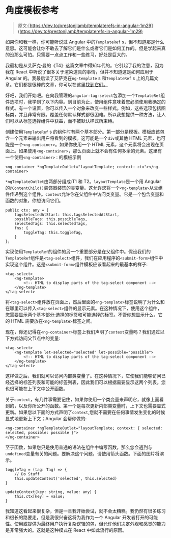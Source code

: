# 角度模板参考

> 原文:[https://dev.to/prestonjlamb/templaterefs-in-angular-1m29](https://dev.to/prestonjlamb/templaterefs-in-angular-1m29)

如果你和我一样，你可能听说过 Angular 中的`TemplateRef` s，但不知道那是什么意思。这可能会让你不敢去了解它们是什么或者它们是如何工作的。但是学起来真的没那么可怕。只需要一点点工作和一些练习，好处是巨大的。

我最初是从艾萨克·曼的《T4》这篇文章中得知年代的。它引起了我的注意，因为我在 React 中听说了很多关于渲染道具的事情，但并不知道这是如何应用于 Angular 的。我最后读了艾萨克在`ng-template` s 和`TemplateRef` s 上的几篇文章。它们都是很棒的文章，你可以在这里[找到它们。](https://blog.angularindepth.com/@isaacplmann)

好吧，我们开始吧。在向我管理的`angular-tag-select`包添加一个`TemplateRef`组件选项时，我学到了以下内容。到目前为止，使用组件意味着您必须使用我确定的样式。有一个设置，你可以传入一个对象来改变一些样式。例如，这些选项包括图标类，并且非常有限。覆盖任何默认样式都很困难。所以我想提供一种方法，让人们可以从标签选择组件中获益，而不被默认样式所束缚。

创建使用`TemplateRef` s 的组件时有两个基本部分。第一部分是模板。模板应该包含一个元素来输出用户将看到的模板。这可能是一个`div`或其他 HTML 元素，也可能是一个`<ng-container>`。如果你使用一个 HTML 元素，这个元素将会出现在页面上。如果使用`<ng-container>`，那么页面上就不会有任何多余的元素。这里有一个使用`<ng-container>` :
的模板示例

```
<ng-container *ngTemplateOutlet="layoutTemplate; context: ctx"></ng-container> 
```

`*ngTemplateOutlet`由两部分组成:T1 和 T2。`layoutTemplate`是一个用 Angular 的`@ContentChild()`装饰器装饰的类变量。这允许您将一个`<ng-template>`从父组件传递到这个组件。`context`允许你在父组件中访问类变量。它是一个包含变量和函数的对象，你想访问它们。

```
public ctx: any = {
    tagsSelectedAtStart: this.tagsSelectedAtStart,
    possibleTags: this.possibleTags,
    selectedTags: this.selectedTags,
    fns: {
        toggleTag: this.toggleTag,
    }
}; 
```

实现使用`TemplateRef`的组件的另一个重要部分是在父组件中。假设我们的`TemplateRef`组件是`<tag-select>`组件，我们在应用程序的`<submit-form>`组件中实现这个组件。这是`<submit-form>`组件模板应该看起来的最基本的样子:

```
<tag-select>
    <ng-template>
        <!-- HTML to display parts of the tag-select component -->
    </ng-template>
</tag-select> 
```

将`<tag-select>`组件放在页面上，然后里面的`<ng-template>`标签说明了为什么和在哪里可以传入`<tag-select>`组件的显示元素。在这种情况下，使用这个组件，您需要显示两个基本部分:选择的标签和可能选择的标签。不管你想显示什么，它的 HTML 需要放在`<ng-template>`标签之间。

现在，你还记得在`<ng-container>`标签上我们声明了`context`变量吗？我们通过以下方式访问父节点中的变量:

```
<tag-select>
    <ng-template let-selected="selected" let-possible="possible">
        <!-- HTML to display parts of the tag-select component -->
    </ng-template>
</tag-select> 
```

这样做之后，我们就可以访问内部类变量了。在这种情况下，它使我们能够访问已经选择的标签列表和可能的标签列表，因此我们可以根据需要显示这两个列表。您也很可能在上下文中公开函数。

关于`context`，有几件事需要记住，如果你使用一个类变量来声明它，就像上面看到的，以及你所公开的函数。第一个是每次更新内部类变量时，上下文也需要显式更新。如果您以下面的方式声明了`context`,您就不需要在任何事情发生变化的时候显式地更新上下文；Angular 会帮你做的:

```
<ng-container *ngTemplateOutlet="layoutTemplate; context: { selected: selected, possible: possible }">
</ng-container> 
```

至于函数，如果您只是使用普通的语法在组件中编写函数，那么您会遇到与`undefined`变量有关的问题。要解决这个问题，请使用箭头函数。下面的图片将演示。

```
toggleTag = (tag: Tag) => {
    // Do Stuff
    this.updateContext('selected', this.selected)
}

updateContext(key: string, value: any) {
    this.ctx[key] = value;
} 
```

我知道这看起来很复杂，但是一旦我开始尝试，就不会太糟糕。我仍然有很多练习和很长的路要走，但是我很兴奋这将为我作为一个 Angular 开发者打开的可能性。使用或提供为最终用户执行复杂逻辑的包，但允许他们决定外观和感觉的能力是非常强大的。这就是这种模式在 React 中如此流行的原因。